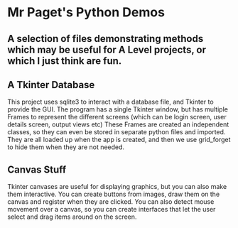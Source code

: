 # Mr Paget's Python Demos
## A selection of files demonstrating methods which may be useful for A Level projects, or which I just think are fun.




## A Tkinter Database
This project uses sqlite3 to interact with a database file, and Tkinter to provide the GUI.
The program has a single Tkinter window, but has multiple Frames to represent the different screens (which can be login screen, user details screen, output views etc)
These Frames are created an independent classes, so they can even be stored in separate python files and imported. They are all loaded up when the app is created, and then we use grid_forget to hide them when they are not needed.


## Canvas Stuff
Tkinter canvases are useful for displaying graphics, but you can also make them interactive.
You can create buttons from images, draw them on the canvas and register when they are clicked.
You can also detect mouse movement over a canvas, so you can create interfaces that let the user select and drag items around on the screen.
